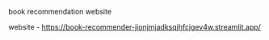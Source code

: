 book recommendation website 

website - https://book-recommender-jionjmjadksqjhfcjgev4w.streamlit.app/
